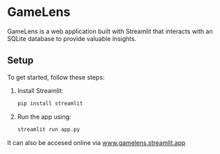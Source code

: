 
# GameLens

GameLens is a web application built with Streamlit that interacts with an SQLite database to provide valuable insights. 

## Setup

To get started, follow these steps:

1. Install Streamlit:
   ```sh
   pip install streamlit
   ```
2. Run the app using:
   ```sh
   streamlit run app.py
   ```
It can also be accesed online via www.gamelens.streamlit.app
